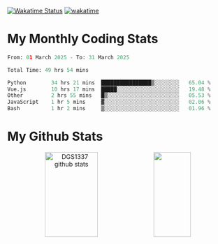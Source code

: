 [![Wakatime Status](https://github.com/noopurphalak/noopurphalak/workflows/wakatime-status-update/badge.svg)](https://github.com/noopurphalak/noopurphalak/actions/workflows/main.yml)
[![wakatime](https://wakatime.com/badge/user/80ace140-ef40-4fdd-b8ed-f3be3d2e1aea.svg)](https://wakatime.com/@80ace140-ef40-4fdd-b8ed-f3be3d2e1aea)

# My Monthly Coding Stats

<!--START_SECTION:waka-->

```python
From: 01 March 2025 - To: 31 March 2025

Total Time: 49 hrs 54 mins

Python        34 hrs 21 mins  ████████████████▒░░░░░░░░   65.04 %
Vue.js        10 hrs 17 mins  █████░░░░░░░░░░░░░░░░░░░░   19.48 %
Other         2 hrs 55 mins   █▒░░░░░░░░░░░░░░░░░░░░░░░   05.53 %
JavaScript    1 hr 5 mins     ▓░░░░░░░░░░░░░░░░░░░░░░░░   02.06 %
Bash          1 hr 2 mins     ▒░░░░░░░░░░░░░░░░░░░░░░░░   01.96 %
```

<!--END_SECTION:waka-->

# My Github Stats
<div style="text-align: center;">
  <img width="49%" height="195px" src="https://github-readme-stats-sigma-five.vercel.app/api?username=noopurphalak&show_icons=true&count_private=true&hide_border=true&title_color=00FFFF&icon_color=00FFFF&text_color=00FFFF&bg_color=0d1117" alt="DGS1337 github stats" />
  <img width="41%" height="195px" src="https://github-readme-stats-sigma-five.vercel.app/api/top-langs/?username=noopurphalak&layout=compact&hide_border=true&title_color=00FFFF&text_color=00FFFF&bg_color=0d1117" />
</div>
